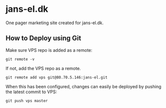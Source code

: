 # jans-el.dk

One pager marketing site created for jans-el.dk.

## How to Deploy using Git

Make sure VPS repo is added as a remote:

```
git remote -v
```

If not, add the VPS repo as a remote.

```
git remote add vps git@80.70.5.146:jans-el.git
```

When this has been configured, changes can easily be deployed by pushing the latest commit to VPS:

```
git push vps master
```